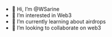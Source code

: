 - 👋 Hi, I’m @WSarine
- 👀 I’m interested in Web3
- 🌱 I’m currently learning about airdrops
- 💞️ I’m looking to collaborate on web3


<!---
WSarine/WSarine is a ✨ special ✨ repository because its `README.md` (this file) appears on your GitHub profile.
You can click the Preview link to take a look at your changes.
--->
